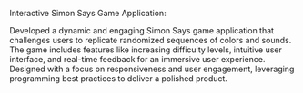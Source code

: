 Interactive Simon Says Game Application:

Developed a dynamic and engaging Simon Says game application that challenges users to replicate randomized sequences of colors and sounds. The game includes features like increasing difficulty levels, intuitive user interface, and real-time feedback for an immersive user experience. Designed with a focus on responsiveness and user engagement, leveraging programming best practices to deliver a polished product.
